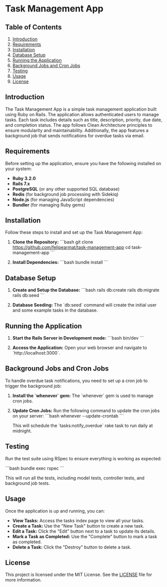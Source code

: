 
# Task Management App

## Table of Contents
1. [Introduction](#introduction)
2. [Requirements](#requirements)
3. [Installation](#installation)
4. [Database Setup](#database-setup)
5. [Running the Application](#running-the-application)
6. [Background Jobs and Cron Jobs](#background-jobs-and-cron-jobs)
7. [Testing](#testing)
8. [Usage](#usage)
9. [License](#license)

## Introduction
The Task Management App is a simple task management application built using Ruby on Rails. The application allows authenticated users to manage tasks. Each task includes details such as title, description, priority, due date, and completion status. The app follows Clean Architecture principles to ensure modularity and maintainability. Additionally, the app features a background job that sends notifications for overdue tasks via email.

## Requirements
Before setting up the application, ensure you have the following installed on your system:

- **Ruby 3.2.0**
- **Rails 7.x**
- **PostgreSQL** (or any other supported SQL database)
- **Redis** (for background job processing with Sidekiq)
- **Node.js** (for managing JavaScript dependencies)
- **Bundler** (for managing Ruby gems)

## Installation
Follow these steps to install and set up the Task Management App:

1. **Clone the Repository:**
   \`\`\`bash
   git clone https://github.com/felipearmat/task-management-app
   cd task-management-app
   \`\`\`

2. **Install Dependencies:**
   \`\`\`bash
   bundle install
   \`\`\`

## Database Setup
1. **Create and Setup the Database:**
   \`\`\`bash
   rails db:create
   rails db:migrate
   rails db:seed
   \`\`\`

2. **Database Seeding:**
   The \`db:seed\` command will create the initial user and some example tasks in the database.

## Running the Application
1. **Start the Rails Server in Development mode:**
   \`\`\`bash
   bin/dev
   \`\`\`

2. **Access the Application:**
   Open your web browser and navigate to \`http://localhost:3000\`.

## Background Jobs and Cron Jobs
To handle overdue task notifications, you need to set up a cron job to trigger the background job:

1. **Install the \`whenever\` gem:**
   The \`whenever\` gem is used to manage cron jobs.

2. **Update Cron Jobs:**
   Run the following command to update the cron jobs on your server:
   \`\`\`bash
   whenever --update-crontab
   \`\`\`

   This will schedule the \`tasks:notify_overdue\` rake task to run daily at midnight.

## Testing
Run the test suite using RSpec to ensure everything is working as expected:

\`\`\`bash
bundle exec rspec
\`\`\`

This will run all the tests, including model tests, controller tests, and background job tests.

## Usage
Once the application is up and running, you can:

- **View Tasks:** Access the tasks index page to view all your tasks.
- **Create a Task:** Use the "New Task" button to create a new task.
- **Edit a Task:** Click the "Edit" button next to a task to update its details.
- **Mark a Task as Completed:** Use the "Complete" button to mark a task as completed.
- **Delete a Task:** Click the "Destroy" button to delete a task.

## License
This project is licensed under the MIT License. See the [LICENSE](LICENSE) file for more information.
